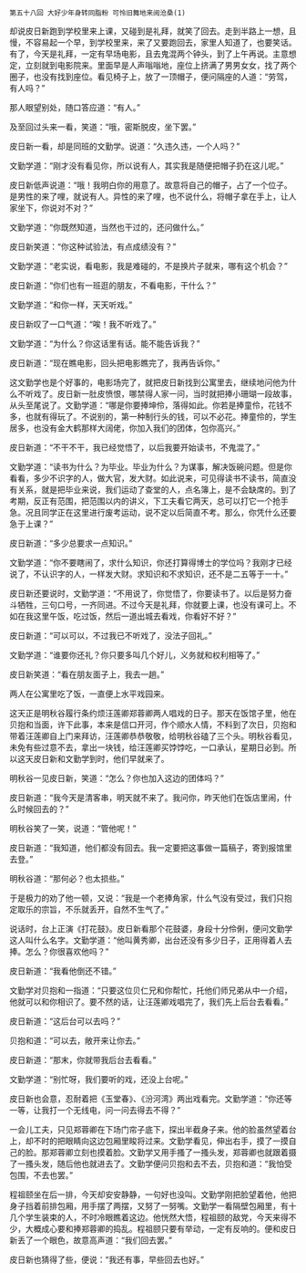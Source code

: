     第五十八回 大好少年身转同脂粉 可怜旧舞地来阅沧桑(1) 

   却说皮日新跑到学校里来上课，又碰到是礼拜，就笑了回去。走到半路上一想，且慢，不容易起一个早，到学校里来，来了又要跑回去，家里人知道了，也要笑话。有了，今天是礼拜，一定有早场电影，且去鬼混两个钟头，到了上午再说。主意想定，立刻就到电影院来。里面早是人声嗡嗡地，座位上挤满了男男女女，找了两个圈子，也没有找到座位。看见椅子上，放了一顶帽子，便问隔座的人道：“劳驾，有人吗？”

   那人眼望别处，随口答应道：“有人。”

   及至回过头来一看，笑道：“哦，密斯脱皮，坐下罢。”

   皮日新一看，却是同班的文勤学。说道：“久违久违，一个人吗？”

   文勤学道：“刚才没有看见你，所以说有人，其实我是随便把帽子扔在这儿呢。”

   皮日新低声说道：“哦！我明白你的用意了。故意将自己的帽子，占了一个位子。是男性的来了哩，就说有人。异性的来了哩，也不说什么，将帽子拿在手上，让人家坐下，你说对不对？”

   文勤学道：“你既然知道，当然也干过的，还问做什么。”

   皮日新笑道：“你这种试验法，有点成绩没有？”

   文勤学道：“老实说，看电影，我是难碰的，不是换片子就来，哪有这个机会？”

   皮日新道：“你们也有一班逛的朋友，不看电影，干什么？”

   文勤学道：“和你一样，天天听戏。”

   皮日新叹了一口气道：“唉！我不听戏了。”

   文勤学道：“为什么？你这话里有话。能不能告诉我？”

   皮日新道：“现在瞧电影，回头把电影瞧完了，我再告诉你。”

   这文勤学也是个好事的，电影场完了，就把皮日新找到公寓里去，继续地问他为什么不听戏了。皮日新一肚皮愤恨，哪禁得人家一问，当时就把捧小珊瑚一段故事，从头至尾说了。文勤学道：“哪是你要捧坤伶，落得如此。你若是捧童伶，花钱不多，也就有得玩了。不说别的，第一种制行头的钱，可以不必花。捧童伶的，学生居多，也没有金大鹤那样大阔佬，你加入我们的团体，包你高兴。”

   皮日新道：“不干不干，我已经觉悟了，以后我要开始读书，不鬼混了。”

   文勤学道：“读书为什么？为毕业。毕业为什么？为谋事，解决饭碗问题。但是你看看，多少不识字的人，做大官，发大财。如此说来，可见得读书不读书，简直没有关系，就是把毕业来说，我们运动了查堂的人，点名簿上，是不会缺席的。到了考期，反正有范围，把范围以内的讲义，下工夫看它两天，总可以打它一个抢手急。况且同学正在这里进行废考运动，说不定以后简直不考。那么，你凭什么还要急于上课？”

   皮日新道：“多少总要求一点知识。”

   文勤学道：“你不要瞎闹了，求什么知识，你还打算得博士的学位吗？我刚才已经说了，不认识字的人，一样发大财。求知识和不求知识，还不是二五等于一十。”

   皮日新还要说时，文勤学道：“不用说了，你觉悟了，你要读书了。以后是努力奋斗牺牲，三句口号，一齐同进。不过今天是礼拜，你就要上课，也没有课可上。不如在我这里午饭，吃过饭，然后一道出城去看戏，你看好不好？”

   皮日新道：“可以可以，不过我已不听戏了，没法子回礼。”

   文勤学道：“谁要你还礼？你只要多叫几个好儿，义务就和权利相等了。”

   皮日新笑道：“看在朋友面子上，我去一趟。”

   两人在公寓里吃了饭，一直便上水平戏园来。

   这天正是明秋谷履行条约烦汪莲卿郑蓉卿两人唱戏的日子。那天在饭馆子里，他在贝抱和当面，许下此事，本来是信口开河，作个顺水人情，不料到了次日，贝抱和带着汪莲卿自上门来拜访，汪莲卿恭恭敬敬，给明秋谷磕了三个头。明秋谷看见，未免有些过意不去，拿出一块钱，给汪莲卿买饽饽吃，一口承认，星期日必到。所以这天皮日新和文勤学到时，他们早就来了。

   明秋谷一见皮日新，笑道：“怎么？你也加入这边的团体吗？”

   皮日新道：“我今天是清客串，明天就不来了。我问你，昨天他们在饭店里闹，什么时候回去的？”

   明秋谷笑了一笑，说道：“管他呢！”

   皮日新道：“我知道，他们都没有回去。我一定要把这事做一篇稿子，寄到报馆里去登。”

   明秋谷道：“那何必？也太损些。”

   于是极力的劝了他一顿，又说：“我是一个老捧角家，什么气没有受过，我们只抱定取乐的宗旨，不乐就丢开，自然不生气了。”

   说话时，台上正演《打花鼓》。皮日新看那个花鼓婆，身段十分伶俐，便问文勤学这人叫什么名字。文勤学道：“他叫黄秀卿，出台还没有多少日子，正用得着人去捧。怎么？你很喜欢他吗？”

   皮日新道：“我看他倒还不错。”

   文勤学对贝抱和一指道：“只要这位贝仁兄和你帮忙，托他们师兄弟从中一介绍，他就可以和你相识了。要不然的话，让汪莲卿戏唱完了，我们先上后台去看看。”

   皮日新道：“这后台可以去吗？”

   贝抱和道：“可以去，敞开来让你去。”

   皮日新道：“那末，你就带我后台去看看。”

   文勤学道：“别忙呀，我们要听的戏，还没上台呢。”

   皮日新也会意，忍耐着把《玉堂春》、《汾河湾》两出戏看完。文勤学道：“你还等一等，让我打一个无线电，问一问去得去不得？”

   一会儿工夫，只见郑蓉卿在下场门帘子底下，探出半截身子来。他的脸虽然望着台上，却不时的把眼睛向这边包厢里睃将过来。文勤学看见，伸出右手，摸了一摸自己的脸。那郑蓉卿立刻也摸着脸。文勤学又用手搔了一搔头发，郑蓉卿也就跟着摄了一搔头发，随后他也就进去了。文勤学便问贝抱和去不去，贝抱和道：“我怕受包围，不去也罢。”

   程祖颐坐在后一排，今天却安安静静，一句好也没叫。文勤学刚把脸望着他，他把身子挡着前排包厢，用手摆了两摆，又努了一努嘴。文勤学一看隔壁包厢里，有十几个学生装束的人，不时冷眼瞧着这边。他恍然大悟，程祖颐的敌党，今天来得不少，大概成心要和捧郑蓉卿的捣乱。程祖颐只要有举动，一定有反响的。便和皮日新丢了一个眼色，故意高声道：“我们回去罢。”

   皮日新也猜得了些，便说：“我还有事，早些回去也好。”

